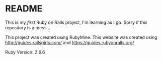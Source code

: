 # README

This is my _first_ Ruby on Rails project, I'm learning as I go. Sorry if this repository is a mess...

This project was created using RubyMine. This website was created using http://guides.railsgirls.com/ and https://guides.rubyonrails.org/


Ruby Version: 2.6.6